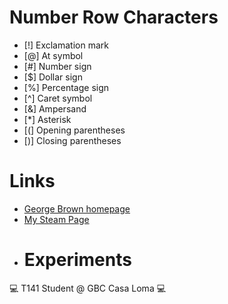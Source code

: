 # Number Row Characters
- [!] Exclamation mark
- [@] At symbol
- [#] Number sign
- [$] Dollar sign
- [%] Percentage sign
- [^] Caret symbol
- [&] Ampersand
- [*] Asterisk
- [(] Opening parentheses
- [)] Closing parentheses
# Links
- [George Brown homepage](https://www.georgebrown.ca/)
- [My Steam Page](https://steamcommunity.com/id/jiyusan/)
- # Experiments
💻 T141 Student @ GBC Casa Loma 💻
